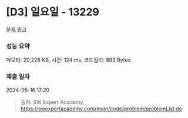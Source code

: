 # [D3] 일요일 - 13229 

[문제 링크](https://swexpertacademy.com/main/code/problem/problemDetail.do?contestProbId=AX0SaDW6L2oDFASs) 

### 성능 요약

메모리: 20,228 KB, 시간: 124 ms, 코드길이: 893 Bytes

### 제출 일자

2024-05-16 17:20



> 출처: SW Expert Academy, https://swexpertacademy.com/main/code/problem/problemList.do